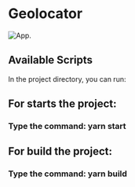 # Geolocator

![App](https://github.com/upMyCode/modsen-practice-with-3-task/blob/main/src/assets/img/app.png).

## Available Scripts

In the project directory, you can run:

## For starts the project:

### Type the command: yarn start

## For build the project:

### Type the command: yarn build
